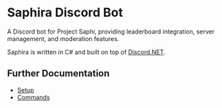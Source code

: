 # Saphira Discord Bot

A Discord bot for Project Saphi, providing leaderboard integration, server management, and moderation features.

Saphira is written in C# and built on top of [Discord.NET](https://docs.discordnet.dev/index.html).

## Further Documentation

- [Setup](./Documentation/setup.md)
- [Commands](./Documentation/commands.md)

